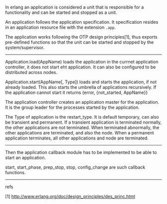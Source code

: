 In erlang an application is considered a unit that is responsible for a functionality
and can be started and stopped as a unit.

An application follows the application specification. It specification resides in an
application resource file with the extension `.app`.

The application works following the OTP design principles[1], thus exports
pre-defined functions so that the unit can be started and stopped by the system/supervisor.

---

Application.load(AppName) loads the application in the currnet application controller, it does
not start eht application. It can also be configured to be distributed across nodes.

Application.start(AppName[, Type]) loads and starts the application, if not already loaded.
This also starts the umbrella of applications recursively. If the application cannot start it returns
{error, {not_started, AppName}}

The application controller creates an application master for the application. It is the group leader
for the processes started by the application.

The Type of application is the restart_type. It is default temporary, can also be transient and
permanent. If a transient application is terminated normally, the other applications are not
terminated. When terminated abnormally, the other applications are terminated, and also the node.
When a permanent application terminates, all other applications and node are terminated.


---

Then the application callback module has to be implemented to be able to start an application.

start, start_phase, prep_stop, stop, config_change are such callback functions.



---

refs

[1] http://www.erlang.org/doc/design_principles/des_princ.html
